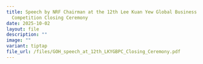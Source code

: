 ```yaml
---
title: Speech by NRF Chairman at the 12th Lee Kuan Yew Global Business Plan
  Competition Closing Ceremony
date: 2025-10-02
layout: file
description: ""
image: ""
variant: tiptap
file_url: /files/GOH_speech_at_12th_LKYGBPC_Closing_Ceremony.pdf
---
```

